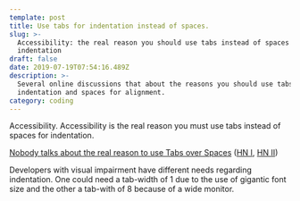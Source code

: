 ```yaml
---
template: post
title: Use tabs for indentation instead of spaces.
slug: >-
  Accessibility: the real reason you should use tabs instead of spaces for
  indentation
draft: false
date: 2019-07-19T07:54:16.489Z
description: >-
  Several online discussions that about the reasons you should use tabs for
  indentation and spaces for alignment.
category: coding
---
```

Accessibility. Accessibility is the real reason you must use tabs instead of spaces for indentation.  

[Nobody talks about the real reason to use Tabs over Spaces](https://www.reddit.com/r/javascript/comments/c8drjo/nobody_talks_about_the_real_reason_to_use_tabs/) ([HN I](https://news.ycombinator.com/item?id=20381027), [HN II](https://news.ycombinator.com/item?id=20341354))

Developers with visual impairment have different needs regarding indentation. One could need a tab-width of 1 due to the use of gigantic font size and the other a tab-with of 8 because of a wide monitor.
